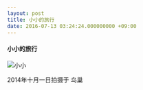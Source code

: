 ```yaml
---
layout: post
title: 小小的旅行
date: 2016-07-13 03:24:24.000000000 +09:00
---
```


#### 小小的旅行

![小小](http://b194.photo.store.qq.com/psbe?/V10ntugx2tpfhM/8bWqeR0eac0KVo9BS3bEAbbkSTzgMqnurgYHE8ePanOT3Paw5xkrs9IXqXufiG5D/b/dJXTqXPoBgAA&bo=wAMcAsADHAIBByA!&rf=viewer_4)


2014年十月一日拍摄于 鸟巢
